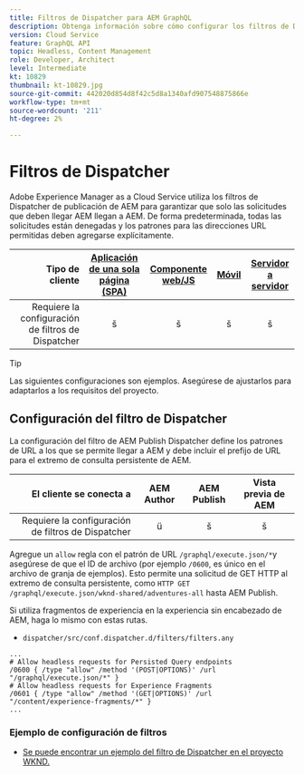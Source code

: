```yaml
---
title: Filtros de Dispatcher para AEM GraphQL
description: Obtenga información sobre cómo configurar los filtros de Dispatcher de publicación de AEM para su uso con AEM GraphQL.
version: Cloud Service
feature: GraphQL API
topic: Headless, Content Management
role: Developer, Architect
level: Intermediate
kt: 10829
thumbnail: kt-10829.jpg
source-git-commit: 442020d854d8f42c5d8a1340afd907548875866e
workflow-type: tm+mt
source-wordcount: '211'
ht-degree: 2%

---
```



# Filtros de Dispatcher

Adobe Experience Manager as a Cloud Service utiliza los filtros de Dispatcher de publicación de AEM para garantizar que solo las solicitudes que deben llegar AEM llegan a AEM. De forma predeterminada, todas las solicitudes están denegadas y los patrones para las direcciones URL permitidas deben agregarse explícitamente.

| Tipo de cliente | [Aplicación de una sola página (SPA)](../spa.md) | [Componente web/JS](../web-component.md) | [Móvil](../mobile.md) | [Servidor a servidor](../server-to-server.md) |
|------------------------------------------:|:---------------------:|:----------------:|:---------:|:----------------:|
| Requiere la configuración de filtros de Dispatcher | š | š | š | š |

>[!TIP]
>
> Las siguientes configuraciones son ejemplos. Asegúrese de ajustarlos para adaptarlos a los requisitos del proyecto.

## Configuración del filtro de Dispatcher

La configuración del filtro de AEM Publish Dispatcher define los patrones de URL a los que se permite llegar a AEM y debe incluir el prefijo de URL para el extremo de consulta persistente de AEM.

| El cliente se conecta a | AEM Author | AEM Publish | Vista previa de AEM |
|------------------------------------------:|:----------:|:-------------:|:-------------:|
| Requiere la configuración de filtros de Dispatcher | ü | š | š |

Agregue un `allow` regla con el patrón de URL `/graphql/execute.json/*`y asegúrese de que el ID de archivo (por ejemplo `/0600`, es único en el archivo de granja de ejemplos).
Esto permite una solicitud de GET HTTP al extremo de consulta persistente, como `HTTP GET /graphql/execute.json/wknd-shared/adventures-all` hasta AEM Publish.

Si utiliza fragmentos de experiencia en la experiencia sin encabezado de AEM, haga lo mismo con estas rutas.

+ `dispatcher/src/conf.dispatcher.d/filters/filters.any`

```
...
# Allow headless requests for Persisted Query endpoints
/0600 { /type "allow" /method '(POST|OPTIONS)' /url "/graphql/execute.json/*" }
# Allow headless requests for Experience Fragments
/0601 { /type "allow" /method '(GET|OPTIONS)' /url "/content/experience-fragments/*" }
...
```

### Ejemplo de configuración de filtros

+ [Se puede encontrar un ejemplo del filtro de Dispatcher en el proyecto WKND.](https://github.com/adobe/aem-guides-wknd/blob/main/dispatcher/src/conf.dispatcher.d/filters/filters.any#L28)
